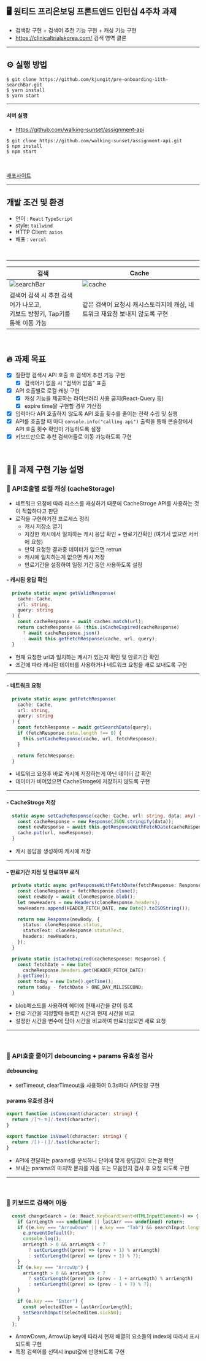 ## 🖥 원티드 프리온보딩 프론트엔드 인턴십 4주차 과제
- 검색창 구현 + 검색어 추천 기능 구현 + 캐싱 기능 구현
- https://clinicaltrialskorea.com/ 검색 영역 클론

---

## ⚙️ 실행 방법
```
$ git clone https://github.com/kjungit/pre-onboarding-11th-searchBar.git
$ yarn install
$ yarn start
```

---


#### 서버 실행
- https://github.com/walking-sunset/assignment-api
```
$ git clone https://github.com/walking-sunset/assignment-api.git
$ npm install
$ npm start
```

</br>

[배포사이트](https://pre-onboarding-11th-search-bar.vercel.app/)



---


## 개발 조건 및 환경
- 언어 : `React` `TypeScript`
- style: `tailwind`
- HTTP Client: `axios`
- 배포 : `vercel`

</br>

---
|**검색**|**Cache**|
|---|---|
|![searchBar](https://github.com/kjungit/pre-onboarding-11th-searchBar/assets/100064540/e65ab62b-1416-489a-af4f-824b191dc4ed)|![cache](https://github.com/kjungit/pre-onboarding-11th-searchBar/assets/100064540/89e0e8db-074e-4e46-a40f-6720e1874995)|
|검색어 검색 시 추천 검색어가 나오고,</br> 키보드 방향키, Tap키를 통해 이동 가능|같은 검색어 요청시 캐시스토리지에 캐싱, 네트워크 재요청 보내지 않도록 구현|


</br>

## 🔥 과제 목표

- [x] 질환명 검색시 API 호출 후 검색어 추천 기능 구현
   - [x] 검색어가 없을 시 "검색어 없음" 표출
- [x] API 호출별로 로컬 캐싱 구현
   - [x] 캐싱 기능을 제공하는 라이브러리 사용 금지(React-Query 등)
   - [x] expire time을 구현할 경우 가산점
- [x] 입력마다 API 호출하지 않도록 API 호출 횟수를 줄이는 전략 수립 및 실행
- [x] API를 호출할 때 마다 `console.info("calling api")` 출력을 통해 콘솔창에서 API 호출 횟수 확인이 가능하도록 설정
- [x] 키보드만으로 추천 검색어들로 이동 가능하도록 구현

</br>

## 🙆🏻 과제 구현 기능 설명
### 📌 API호출별 로컬 캐싱 (cacheStorage)
- 네트워크 요청에 따라 리소스를 캐싱하기 때문에 CacheStroge API를 사용하는 것이 적합하다고 판단
- 로직을 구현하기전 프로세스 정리
    - 캐시 저장소 열기
    - 저장한 캐시에서 일치하는 캐시 응답 확인 + 만료기간확인 (여기서 없으면 서버에 요청)  
    - 만약 요청한 결과중 데이터가 없으면 retrun
    - 캐시에 일치하는게 없으면 캐시 저장
    - 만료기간을 설정하여 일정 기간 동안 사용하도록 설정

#### - 캐시된 응답 확인 
```ts
  private static async getValidResponse(
    cache: Cache,
    url: string,
    query: string
  ) {
    const cacheResponse = await caches.match(url); 
    return cacheResponse && !this.isCacheExpired(cacheResponse)
      ? await cacheResponse.json()
      : await this.getFetchResponse(cache, url, query);
  }
```
- 현재 요청한 url과 일치하는 캐시가 있는지 확인 및 만료기간 확인
- 조건에 따라 캐시된 데이터를 사용하거나 네트워크 요청을 새로 보내도록 구현


---


#### - 네트워크 요청
```ts
  private static async getFetchResponse(
    cache: Cache,
    url: string,
    query: string
  ) {
    const fetchResponse = await getSearchData(query);
    if (fetchResponse.data.length !== 0) {
      this.setCacheResponse(cache, url, fetchResponse);
    }

    return fetchResponse;
  }
```
- 네트워크 요청후 바로 캐시에 저장하는게 아닌 데이터 값 확인
- 데이터가 비어있으면 CacheStroge에 저장하지 않도록 구현


---


#### - CacheStroge 저장
```ts
  static async setCacheResponse(cache: Cache, url: string, data: any) {
    const cacheResponse = new Response(JSON.stringify(data));
    const newResponse = await this.getResponseWithFetchDate(cacheResponse);
    cache.put(url, newResponse);
  }
```
- 캐시 응답을 생성하여 캐시에 저장


---


#### - 만료기간 지정 및 만료여부 로직
```ts
  private static async getResponseWithFetchDate(fetchResponse: Response) {
    const cloneResponse = fetchResponse.clone();
    const newBody = await cloneResponse.blob();
    let newHeaders = new Headers(cloneResponse.headers);
    newHeaders.append(HEADER_FETCH_DATE, new Date().toISOString());

    return new Response(newBody, {
      status: cloneResponse.status,
      statusText: cloneResponse.statusText,
      headers: newHeaders,
    });
  }

  private static isCacheExpired(cacheResponse: Response) {
    const fetchDate = new Date(
      cacheResponse.headers.get(HEADER_FETCH_DATE)!
    ).getTime();
    const today = new Date().getTime();
    return today - fetchDate > ONE_DAY_MILISECOND;
  }
```
- blob메소드를 사용하여 헤더에 현재시간을 같이 등록
- 만료 기간을 지정할때 등록한 시간과 현재 시간을 비교
- 설정한 시간을 변수에 담아 시간을 비교하여 만료되었으면 새로 요청

---
</br>

### 📌 API호출 줄이기 debouncing + params 유효성 검사
#### debouncing
- setTimeout, clearTimeout을 사용하여 0.3s마다 API요청 구현
#### params 유효성 검사
```ts
export function isConsonant(character: string) {
  return /[ㄱ-ㅎ]/.test(character);
}

export function isVowel(character: string) {
  return /[ㅏ-ㅣ]/.test(character);
}

```
- API에 전달하는 params를 분석하니 단어에 맞게 응답값이 오는걸 확인
- 보내는 params의 마지막 문자를 자음 또는 모음인지 검사 후 요청 되도록 구현
---

</br>

### 📌 키보드로 검색어 이동
```ts
  const changeSearch = (e: React.KeyboardEvent<HTMLInputElement>) => {
    if (arrLength === undefined || lastArr === undefined) return;
    if ((e.key === "ArrowDown" || e.key === "Tab") && searchInput.length) {
      e.preventDefault();
      console.log();
      arrLength > 0 && arrLength < 7
        ? setCurLength((prev) => (prev + 1) % arrLength)
        : setCurLength((prev) => (prev + 1) % 7);
    }
    if (e.key === "ArrowUp") {
      arrLength > 0 && arrLength < 7
        ? setCurLength((prev) => (prev - 1 + arrLength) % arrLength)
        : setCurLength((prev) => (prev - 1 + 7) % 7);
    }

    if (e.key === "Enter") {
      const selectedItem = lastArr[curLength];
      setSearchInput(selectedItem.sickNm);
    }
  };
```
- ArrowDown, ArrowUp key에 따라서 현재 배열의 요소들의 index에 따라서 표시되도록 구현
- 특정 검색어를 선택시 input값에 반영되도록 구현
